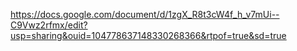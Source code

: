 https://docs.google.com/document/d/1zgX_R8t3cW4f_h_v7mUi--C9Vwz2rfmx/edit?usp=sharing&ouid=104778637148330268366&rtpof=true&sd=true
